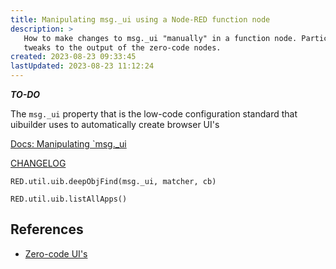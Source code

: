 ```yaml
---
title: Manipulating msg._ui using a Node-RED function node
description: >
   How to make changes to msg._ui "manually" in a function node. Particularly useful to be able to make
   tweaks to the output of the zero-code nodes.
created: 2023-08-23 09:33:45
lastUpdated: 2023-08-23 11:12:24
---
```


**_TO-DO_**

The `msg._ui` property that is the low-code configuration standard that uibuilder uses to automatically create browser UI's

[Docs: Manipulating `msg._ui](client-docs/config-driven-ui?id=manipulating-msg_ui)

[CHANGELOG](changelog?id=changes-to-uibuilder-main-node)

`RED.util.uib.deepObjFind(msg._ui, matcher, cb)`

`RED.util.uib.listAllApps()`

## References

* [Zero-code UI's](using/zero-code-ui)
